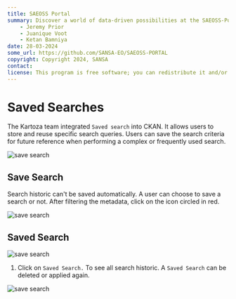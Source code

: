 ```yaml
---
title: SAEOSS Portal
summary: Discover a world of data-driven possibilities at the SAEOSS-Portal, where information converges to empower data sharing and decision-making.
    - Jeremy Prior
    - Juanique Voot
    - Ketan Bamniya
date: 28-03-2024
some_url: https://github.com/SANSA-EO/SAEOSS-PORTAL
copyright: Copyright 2024, SANSA
contact:
license: This program is free software; you can redistribute it and/or modify it under the terms of the GNU Affero General Public License as published by the Free Software Foundation; either version 3 of the License, or (at your option) any later version.
---
```


# Saved Searches

The Kartoza team integrated `Saved search` into CKAN. It allows users to store and reuse specific search queries. Users 
can save the search criteria for future reference when performing a complex or frequently used search.

![save search](./img/saved-search-1.png)

## Save Search

Search historic can't be saved automatically. A user can choose to save a search or not. 
After filtering the metadata, click on the icon circled in red.

![save search](./img/saved-search-2.png)

## Saved Search

![save search](./img/saved-search-1.png)


1. Click on `Saved Search.`  To see all search historic. A `Saved Search` can be deleted or applied again. 


![save search](./img/saved-search-3.png)
